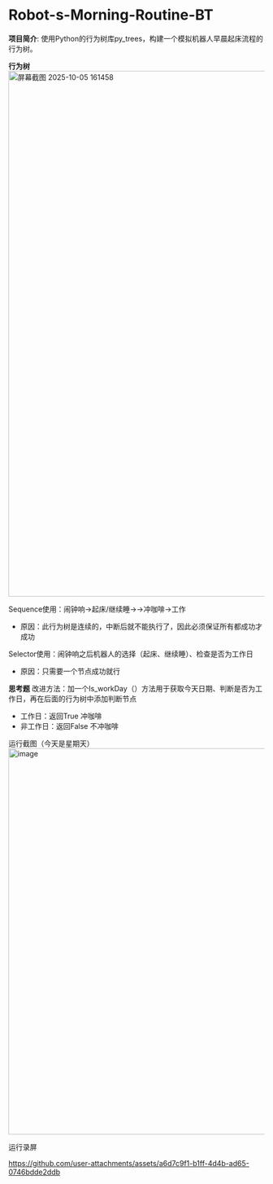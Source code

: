 # Robot-s-Morning-Routine-BT
**项目简介**:  使用Python的行为树库py_trees，构建一个模拟机器人早晨起床流程的行为树。

**行为树**
<img width="1846" height="1033" alt="屏幕截图 2025-10-05 161458" src="https://github.com/user-attachments/assets/61996946-774e-49f2-8da6-e84e5f9dfb41" />

Sequence使用：闹钟响->起床/继续睡->->冲咖啡->工作
- 原因：此行为树是连续的，中断后就不能执行了，因此必须保证所有都成功才成功
  
Selector使用：闹钟响之后机器人的选择（起床、继续睡）、检查是否为工作日
- 原因：只需要一个节点成功就行

**思考题**
改进方法：加一个Is_workDay（）方法用于获取今天日期、判断是否为工作日，再在后面的行为树中添加判断节点
- 工作日：返回True   冲咖啡
- 非工作日：返回False  不冲咖啡

运行截图（今天是星期天）
<img width="910" height="759" alt="image" src="https://github.com/user-attachments/assets/225c2fb2-6345-4b44-a5ef-18825351f5e6" />

运行录屏

https://github.com/user-attachments/assets/a6d7c9f1-b1ff-4d4b-ad65-0746bdde2ddb

